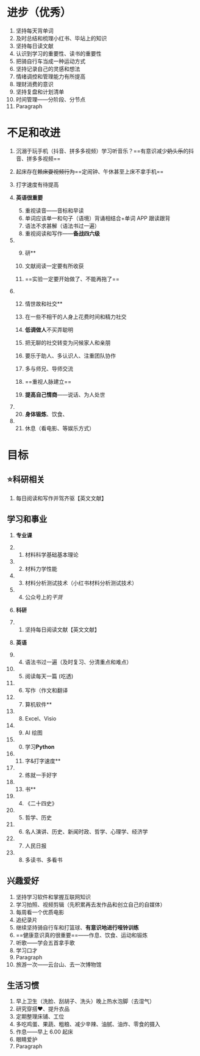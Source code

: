 

# 进步（优秀）

1. 坚持每天背单词
2. 及时总结和梳理小红书、毕站上的知识
3. 坚持每日读文献
4. 认识到学习的重要性、读书的重要性
5. 把骑自行车当成一种运动方式
6. 坚持记录自己的灵感和想法
7. 情绪调控和管理能力有所提高
8. 理财消费的意识
9. 坚持复盘和计划清单
10. 时间管理——分阶段、分节点
11. Paragraph

# 不足和改进

1. 沉溺于玩手机（抖音、拼多多视频）学习听音乐？==有意识减少~~奶头乐~~的抖音、拼多多视频==
2. 起床存在~~赖床耍视频行为~~==定闹钟、午休甚至上床不拿手机==
3. 打字速度有待提高
4. **英语很重要**

   5. 重视读音——音标和早读
   6. 单词应该单一和句子（语境）背诵相结合+单词 APP 跟读跟背
   7. 语法不求甚解（语法书过一遍）
   8. 重视阅读和写作——**备战四六级**
5. 9. 研**

   10. 文献阅读一定要有所收获
   11. ==实验一定要开始做了、不能再拖了==
6. 12. 情世故和社交**

   13. 在一些不相干的人身上花费时间和精力社交
   14. **低调做人**不买弄聪明
   15. 把无聊的社交转变为问候家人和亲朋
   16. 要乐于助人、多认识人、注重团队协作
   17. 多与师兄、导师交流
   18. ==重视人脉建立==
   19. **提高自己情商**——说话、为人处世
7. 20. **身体锻炼**、饮食、
8. 21. 休息（看电影、等娱乐方式）

# 目标

## ⭐科研相关

1. 每日阅读和写作并驾齐驱【英文文献】
## 学习和事业

1. **专业课**

2. 1. 材料科学基础基本理论
3. 2. 材料力学性能
4. 3. 材料分析测试技术（小红书材料分析测试技术）
5. 4. 公众号上的*干货*
6. **科研**
7. 1. 坚持每日阅读文献【英文文献】
8. **英语**

9. 4. 语法书过一遍（及时复习、分清重点和难点）
10. 5. 阅读每天一篇 (吃透)
11. 6. 写作（作文和翻译
12. 7. 算机软件**

13. 8. Excel、Visio
14. 9. AI 绘图
15. 0. 学习**Python**
16. 11. 字&打字速度**

17. 2. 练就一手好字
18. 13. 书**

19. 4. 《二十四史》
20. 5. 哲学、历史
21. 6. 名人演讲、历史、新闻时政、哲学、心理学、经济学
22. 7. 人民日报
23. 8. 多读书、多看书

## 兴趣爱好

1. 坚持学习软件和掌握互联网知识
2. 学习拍照、视频剪辑（先积累再去发作品和创立自己的自媒体）
3. 每周看一个优质电影
4. 追纪录片
5. 继续坚持骑自行车和打篮球、**有意识地进行哑铃训练**
6. ==健康意识真的很重要==——作息、饮食、运动和锻炼
7. 听歌——学会五首拿手歌
8. 学习口才
9. Paragraph
10. 旅游一次——云台山、去一次博物馆

## 生活习惯

1. 早上卫生（洗脸、刮胡子、洗头）晚上热水泡脚（去湿气）
2. 研究穿搭♥、提升衣品
3. 定期整理床铺、工位
4. 多吃鸡蛋、果蔬、粗粮、减少辛辣、油腻、油炸、零食的摄入
5. 作息——早上 6.00 起床
6. 眼睛爱护
7. Paragraph
